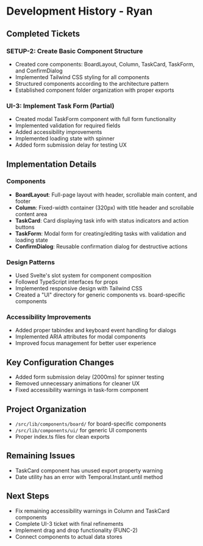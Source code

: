 # Development History - Ryan

## Completed Tickets

### SETUP-2: Create Basic Component Structure
- Created core components: BoardLayout, Column, TaskCard, TaskForm, and ConfirmDialog
- Implemented Tailwind CSS styling for all components
- Structured components according to the architecture pattern
- Established component folder organization with proper exports

### UI-3: Implement Task Form (Partial)
- Created modal TaskForm component with full form functionality
- Implemented validation for required fields
- Added accessibility improvements
- Implemented loading state with spinner
- Added form submission delay for testing UX

## Implementation Details

### Components
- **BoardLayout**: Full-page layout with header, scrollable main content, and footer
- **Column**: Fixed-width container (320px) with title header and scrollable content area
- **TaskCard**: Card displaying task info with status indicators and action buttons
- **TaskForm**: Modal form for creating/editing tasks with validation and loading state
- **ConfirmDialog**: Reusable confirmation dialog for destructive actions

### Design Patterns
- Used Svelte's slot system for component composition
- Followed TypeScript interfaces for props
- Implemented responsive design with Tailwind CSS
- Created a "UI" directory for generic components vs. board-specific components

### Accessibility Improvements
- Added proper tabindex and keyboard event handling for dialogs
- Implemented ARIA attributes for modal components
- Improved focus management for better user experience

## Key Configuration Changes
- Added form submission delay (2000ms) for spinner testing
- Removed unnecessary animations for cleaner UX
- Fixed accessibility warnings in task-form component

## Project Organization
- `/src/lib/components/board/` for board-specific components
- `/src/lib/components/ui/` for generic UI components
- Proper index.ts files for clean exports

## Remaining Issues
- TaskCard component has unused export property warning
- Date utility has an error with Temporal.Instant.until method

## Next Steps
- Fix remaining accessibility warnings in Column and TaskCard components
- Complete UI-3 ticket with final refinements
- Implement drag and drop functionality (FUNC-2)
- Connect components to actual data stores